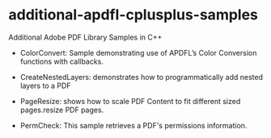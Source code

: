 # additional-apdfl-cplusplus-samples
Additional Adobe PDF Library Samples in C++

- ColorConvert: Sample demonstrating use of APDFL’s Color Conversion functions with callbacks.

- CreateNestedLayers: demonstrates how to programmatically add nested layers to a PDF

- PageResize: shows how to scale PDF Content to fit different sized pages.resize PDF pages.

- PermCheck: This sample retrieves a PDF's permissions information.

